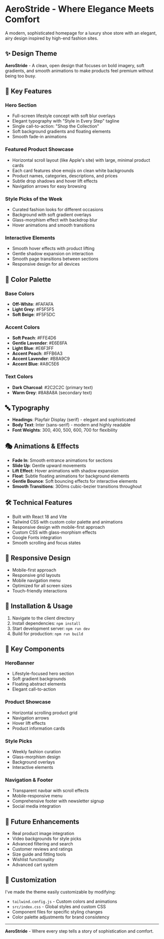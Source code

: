 # AeroStride - Where Elegance Meets Comfort

A modern, sophisticated homepage for a luxury shoe store with an elegant, airy design inspired by high-end fashion sites.

## ✨ **Design Theme**

**AeroStride** - A clean, open design that focuses on bold imagery, soft gradients, and smooth animations to make products feel premium without being too busy.

## 🎨 **Key Features**

### **Hero Section**
- Full-screen lifestyle concept with soft blur overlays
- Elegant typography with "Style in Every Step" tagline
- Single call-to-action: "Shop the Collection"
- Soft background gradients and floating elements
- Smooth fade-in animations

### **Featured Product Showcase**
- Horizontal scroll layout (like Apple's site) with large, minimal product cards
- Each card features shoe emojis on clean white backgrounds
- Product names, categories, descriptions, and prices
- Subtle drop shadows and hover lift effects
- Navigation arrows for easy browsing

### **Style Picks of the Week**
- Curated fashion looks for different occasions
- Background with soft gradient overlays
- Glass-morphism effect with backdrop blur
- Hover animations and smooth transitions

### **Interactive Elements**
- Smooth hover effects with product lifting
- Gentle shadow expansion on interaction
- Smooth page transitions between sections
- Responsive design for all devices

## 🎨 **Color Palette**

### **Base Colors**
- **Off-White**: #FAFAFA
- **Light Grey**: #F5F5F5
- **Soft Beige**: #F5F5DC

### **Accent Colors**
- **Soft Peach**: #FFE4D6
- **Gentle Lavender**: #E6E6FA
- **Light Blue**: #E6F3FF
- **Accent Peach**: #FFB6A3
- **Accent Lavender**: #B8A9C9
- **Accent Blue**: #A8C5E6

### **Text Colors**
- **Dark Charcoal**: #2C2C2C (primary text)
- **Warm Grey**: #8A8A8A (secondary text)

## 🔤 **Typography**

- **Headings**: Playfair Display (serif) - elegant and sophisticated
- **Body Text**: Inter (sans-serif) - modern and highly readable
- **Font Weights**: 300, 400, 500, 600, 700 for flexibility

## 🎭 **Animations & Effects**

- **Fade In**: Smooth entrance animations for sections
- **Slide Up**: Gentle upward movements
- **Lift Effect**: Hover animations with shadow expansion
- **Float**: Subtle floating animations for background elements
- **Gentle Bounce**: Soft bouncing effects for interactive elements
- **Smooth Transitions**: 300ms cubic-bezier transitions throughout

## 🛠️ **Technical Features**

- Built with React 18 and Vite
- Tailwind CSS with custom color palette and animations
- Responsive design with mobile-first approach
- Custom CSS with glass-morphism effects
- Google Fonts integration
- Smooth scrolling and focus states

## 📱 **Responsive Design**

- Mobile-first approach
- Responsive grid layouts
- Mobile navigation menu
- Optimized for all screen sizes
- Touch-friendly interactions

## 🚀 **Installation & Usage**

1. Navigate to the client directory
2. Install dependencies: `npm install`
3. Start development server: `npm run dev`
4. Build for production: `npm run build`

## 🎯 **Key Components**

### **HeroBanner**
- Lifestyle-focused hero section
- Soft gradient backgrounds
- Floating abstract elements
- Elegant call-to-action

### **Product Showcase**
- Horizontal scrolling product grid
- Navigation arrows
- Hover lift effects
- Product information cards

### **Style Picks**
- Weekly fashion curation
- Glass-morphism design
- Background overlays
- Interactive elements

### **Navigation & Footer**
- Transparent navbar with scroll effects
- Mobile-responsive menu
- Comprehensive footer with newsletter signup
- Social media integration

## 🌟 **Future Enhancements**

- Real product image integration
- Video backgrounds for style picks
- Advanced filtering and search
- Customer reviews and ratings
- Size guide and fitting tools
- Wishlist functionality
- Advanced cart system

## 🎨 **Customization**

I've made the theme easily customizable by modifying:
- `tailwind.config.js` - Custom colors and animations
- `src/index.css` - Global styles and custom CSS
- Component files for specific styling changes
- Color palette adjustments for brand consistency

---

**AeroStride** - Where every step tells a story of sophistication and comfort.

